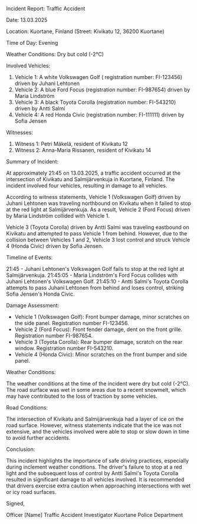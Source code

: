 Incident Report: Traffic Accident

Date: 13.03.2025

Location: Kuortane, Finland (Street: Kivikatu 12, 36200 Kuortane)

Time of Day: Evening

Weather Conditions: Dry but cold (-2°C)

Involved Vehicles:

1. Vehicle 1: A white Volkswagen Golf ( registration number: FI-123456) driven by Juhani Lehtonen
2. Vehicle 2: A blue Ford Focus (registration number: FI-987654) driven by Maria Lindström
3. Vehicle 3: A black Toyota Corolla (registration number: FI-543210) driven by Antti Salmi
4. Vehicle 4: A red Honda Civic (registration number: FI-111111) driven by Sofia Jensen

Witnesses:

1. Witness 1: Petri Mäkelä, resident of Kivikatu 12
2. Witness 2: Anna-Maria Rissanen, resident of Kivikatu 14

Summary of Incident:

At approximately 21:45 on 13.03.2025, a traffic accident occurred at the intersection of Kivikatu and Salmijärvenkuja in Kuortane, Finland. The incident involved four vehicles, resulting in damage to all vehicles.

According to witness statements, Vehicle 1 (Volkswagen Golf) driven by Juhani Lehtonen was traveling northbound on Kivikatu when it failed to stop at the red light at Salmijärvenkuja. As a result, Vehicle 2 (Ford Focus) driven by Maria Lindström collided with Vehicle 1.

Vehicle 3 (Toyota Corolla) driven by Antti Salmi was traveling eastbound on Kivikatu and attempted to pass Vehicle 1 from behind. However, due to the collision between Vehicles 1 and 2, Vehicle 3 lost control and struck Vehicle 4 (Honda Civic) driven by Sofia Jensen.

Timeline of Events:

21:45 - Juhani Lehtonen's Volkswagen Golf fails to stop at the red light at Salmijärvenkuja.
21:45:05 - Maria Lindström's Ford Focus collides with Juhani Lehtonen's Volkswagen Golf.
21:45:10 - Antti Salmi's Toyota Corolla attempts to pass Juhani Lehtonen from behind and loses control, striking Sofia Jensen's Honda Civic.

Damage Assessment:

* Vehicle 1 (Volkswagen Golf): Front bumper damage, minor scratches on the side panel. Registration number FI-123456.
* Vehicle 2 (Ford Focus): Front fender damage, dent on the front grille. Registration number FI-987654.
* Vehicle 3 (Toyota Corolla): Rear bumper damage, scratch on the rear window. Registration number FI-543210.
* Vehicle 4 (Honda Civic): Minor scratches on the front bumper and side panel.

Weather Conditions:

The weather conditions at the time of the incident were dry but cold (-2°C). The road surface was wet in some areas due to a recent snowmelt, which may have contributed to the loss of traction by some vehicles.

Road Conditions:

The intersection of Kivikatu and Salmijärvenkuja had a layer of ice on the road surface. However, witness statements indicate that the ice was not extensive, and the vehicles involved were able to stop or slow down in time to avoid further accidents.

Conclusion:

This incident highlights the importance of safe driving practices, especially during inclement weather conditions. The driver's failure to stop at a red light and the subsequent loss of control by Antti Salmi's Toyota Corolla resulted in significant damage to all vehicles involved. It is recommended that drivers exercise extra caution when approaching intersections with wet or icy road surfaces.

Signed,

Officer [Name]
Traffic Accident Investigator
Kuortane Police Department